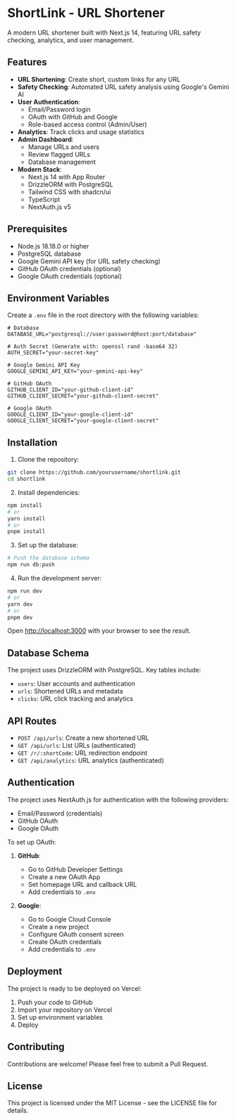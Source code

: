 # ShortLink - URL Shortener

A modern URL shortener built with Next.js 14, featuring URL safety checking, analytics, and user management.

## Features

- **URL Shortening**: Create short, custom links for any URL
- **Safety Checking**: Automated URL safety analysis using Google's Gemini AI
- **User Authentication**: 
  - Email/Password login
  - OAuth with GitHub and Google
  - Role-based access control (Admin/User)
- **Analytics**: Track clicks and usage statistics
- **Admin Dashboard**: 
  - Manage URLs and users
  - Review flagged URLs
  - Database management
- **Modern Stack**:
  - Next.js 14 with App Router
  - DrizzleORM with PostgreSQL
  - Tailwind CSS with shadcn/ui
  - TypeScript
  - NextAuth.js v5

## Prerequisites

- Node.js 18.18.0 or higher
- PostgreSQL database
- Google Gemini API key (for URL safety checking)
- GitHub OAuth credentials (optional)
- Google OAuth credentials (optional)

## Environment Variables

Create a `.env` file in the root directory with the following variables:

```env
# Database
DATABASE_URL="postgresql://user:password@host:port/database"

# Auth Secret (Generate with: openssl rand -base64 32)
AUTH_SECRET="your-secret-key"

# Google Gemini API Key
GOOGLE_GEMINI_API_KEY="your-gemini-api-key"

# GitHub OAuth
GITHUB_CLIENT_ID="your-github-client-id"
GITHUB_CLIENT_SECRET="your-github-client-secret"

# Google OAuth
GOOGLE_CLIENT_ID="your-google-client-id"
GOOGLE_CLIENT_SECRET="your-google-client-secret"
```

## Installation

1. Clone the repository:
```bash
git clone https://github.com/yourusername/shortlink.git
cd shortlink
```

2. Install dependencies:
```bash
npm install
# or
yarn install
# or
pnpm install
```

3. Set up the database:
```bash
# Push the database schema
npm run db:push
```

4. Run the development server:
```bash
npm run dev
# or
yarn dev
# or
pnpm dev
```

Open [http://localhost:3000](http://localhost:3000) with your browser to see the result.

## Database Schema

The project uses DrizzleORM with PostgreSQL. Key tables include:
- `users`: User accounts and authentication
- `urls`: Shortened URLs and metadata
- `clicks`: URL click tracking and analytics

## API Routes

- `POST /api/urls`: Create a new shortened URL
- `GET /api/urls`: List URLs (authenticated)
- `GET /r/:shortCode`: URL redirection endpoint
- `GET /api/analytics`: URL analytics (authenticated)

## Authentication

The project uses NextAuth.js for authentication with the following providers:
- Email/Password (credentials)
- GitHub OAuth
- Google OAuth

To set up OAuth:

1. **GitHub**:
   - Go to GitHub Developer Settings
   - Create a new OAuth App
   - Set homepage URL and callback URL
   - Add credentials to `.env`

2. **Google**:
   - Go to Google Cloud Console
   - Create a new project
   - Configure OAuth consent screen
   - Create OAuth credentials
   - Add credentials to `.env`

## Deployment

The project is ready to be deployed on Vercel:

1. Push your code to GitHub
2. Import your repository on Vercel
3. Set up environment variables
4. Deploy

## Contributing

Contributions are welcome! Please feel free to submit a Pull Request.

## License

This project is licensed under the MIT License - see the LICENSE file for details.
